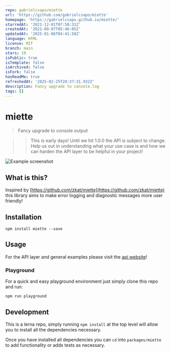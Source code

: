 ```yaml
---
repo: gabrielcsapo/miette
url: 'https://github.com/gabrielcsapo/miette'
homepage: 'https://gabrielcsapo.github.io/miette/'
starredAt: '2021-12-01T07:58:31Z'
createdAt: '2021-09-07T05:46:05Z'
updatedAt: '2025-01-06T04:41:58Z'
language: HTML
license: MIT
branch: main
stars: 19
isPublic: true
isTemplate: false
isArchived: false
isFork: false
hasReadMe: true
refreshedAt: '2025-02-25T20:37:31.932Z'
description: Fancy upgrade to console.log
tags: []
---
```


# miette

> Fancy upgrade to console output

> > This is early days! Until we hit 1.0.0 the API is subject to change. Help us out in understanding what your use case is and how we can harden the API layer to be helpful in your project!

![Example screenshot](packages/website/static/img/screenshot.png)

## What is this?

Inspired by [https://github.com/zkat/miette](https://github.com/zkat/miette) this library aims to make error logging and diagnostic messages more user friendly!

## Installation

```
npm install miette --save
```

## Usage

For the API layer and general examples please visit the [api website](https://gabrielcsapo.github.io/miette)!

### Playground

For a quick and easy playground environment just simply clone this repo and run:

```
npm run playground
```

## Development

This is a lerna repo, simply running `npm install` at the top level will allow you to install all the dependencies necessary.

Once you have installed all dependencies you can `cd` into `packages/miette` to add functionality or adds tests as necessary.
